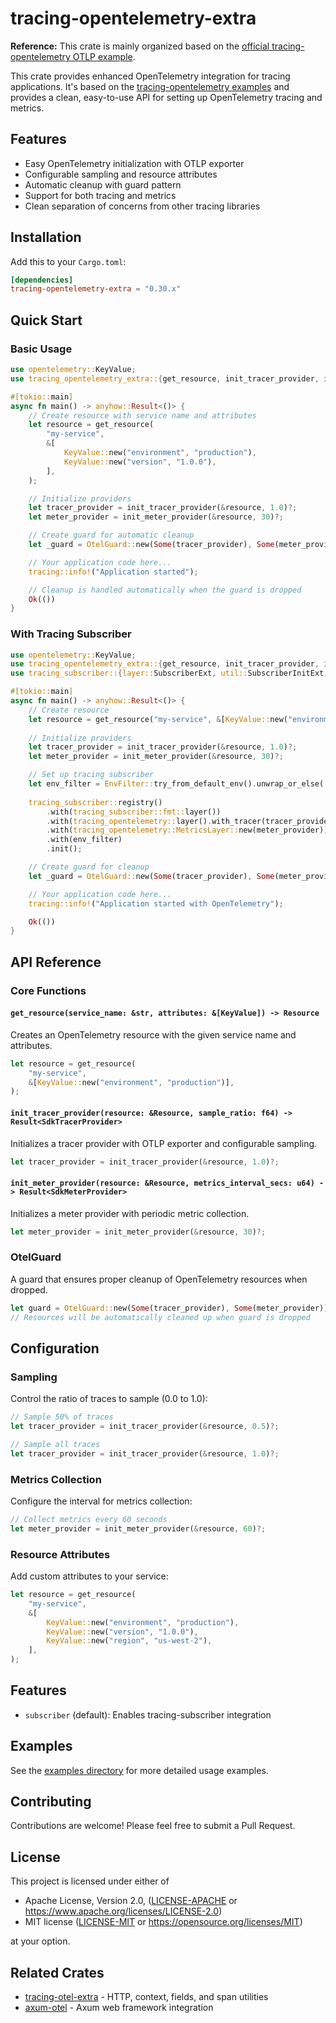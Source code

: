 # tracing-opentelemetry-extra

**Reference:** This crate is mainly organized based on the [official tracing-opentelemetry OTLP example](https://github.com/tokio-rs/tracing-opentelemetry/blob/v0.1.x/examples/opentelemetry-otlp.rs).

This crate provides enhanced OpenTelemetry integration for tracing applications. It's based on the [tracing-opentelemetry examples](https://github.com/tokio-rs/tracing-opentelemetry/blob/v0.1.x/examples/opentelemetry-otlp.rs) and provides a clean, easy-to-use API for setting up OpenTelemetry tracing and metrics.

## Features

- Easy OpenTelemetry initialization with OTLP exporter
- Configurable sampling and resource attributes
- Automatic cleanup with guard pattern
- Support for both tracing and metrics
- Clean separation of concerns from other tracing libraries

## Installation

Add this to your `Cargo.toml`:

```toml
[dependencies]
tracing-opentelemetry-extra = "0.30.x"
```

## Quick Start

### Basic Usage

```rust
use opentelemetry::KeyValue;
use tracing_opentelemetry_extra::{get_resource, init_tracer_provider, init_meter_provider, OtelGuard};

#[tokio::main]
async fn main() -> anyhow::Result<()> {
    // Create resource with service name and attributes
    let resource = get_resource(
        "my-service",
        &[
            KeyValue::new("environment", "production"),
            KeyValue::new("version", "1.0.0"),
        ],
    );

    // Initialize providers
    let tracer_provider = init_tracer_provider(&resource, 1.0)?;
    let meter_provider = init_meter_provider(&resource, 30)?;

    // Create guard for automatic cleanup
    let _guard = OtelGuard::new(Some(tracer_provider), Some(meter_provider));

    // Your application code here...
    tracing::info!("Application started");

    // Cleanup is handled automatically when the guard is dropped
    Ok(())
}
```

### With Tracing Subscriber

```rust
use opentelemetry::KeyValue;
use tracing_opentelemetry_extra::{get_resource, init_tracer_provider, init_meter_provider, ProviderGuard};
use tracing_subscriber::{layer::SubscriberExt, util::SubscriberInitExt, EnvFilter};

#[tokio::main]
async fn main() -> anyhow::Result<()> {
    // Create resource
    let resource = get_resource("my-service", &[KeyValue::new("environment", "production")]);
    
    // Initialize providers
    let tracer_provider = init_tracer_provider(&resource, 1.0)?;
    let meter_provider = init_meter_provider(&resource, 30)?;

    // Set up tracing subscriber
    let env_filter = EnvFilter::try_from_default_env().unwrap_or_else(|_| EnvFilter::new("info"));
    
    tracing_subscriber::registry()
        .with(tracing_subscriber::fmt::layer())
        .with(tracing_opentelemetry::layer().with_tracer(tracer_provider.tracer("my-service")))
        .with(tracing_opentelemetry::MetricsLayer::new(meter_provider))
        .with(env_filter)
        .init();

    // Create guard for cleanup
    let _guard = OtelGuard::new(Some(tracer_provider), Some(meter_provider));

    // Your application code here...
    tracing::info!("Application started with OpenTelemetry");

    Ok(())
}
```

## API Reference

### Core Functions

#### `get_resource(service_name: &str, attributes: &[KeyValue]) -> Resource`

Creates an OpenTelemetry resource with the given service name and attributes.

```rust
let resource = get_resource(
    "my-service",
    &[KeyValue::new("environment", "production")],
);
```

#### `init_tracer_provider(resource: &Resource, sample_ratio: f64) -> Result<SdkTracerProvider>`

Initializes a tracer provider with OTLP exporter and configurable sampling.

```rust
let tracer_provider = init_tracer_provider(&resource, 1.0)?;
```

#### `init_meter_provider(resource: &Resource, metrics_interval_secs: u64) -> Result<SdkMeterProvider>`

Initializes a meter provider with periodic metric collection.

```rust
let meter_provider = init_meter_provider(&resource, 30)?;
```

### OtelGuard

A guard that ensures proper cleanup of OpenTelemetry resources when dropped.

```rust
let guard = OtelGuard::new(Some(tracer_provider), Some(meter_provider));
// Resources will be automatically cleaned up when guard is dropped
```

## Configuration

### Sampling

Control the ratio of traces to sample (0.0 to 1.0):

```rust
// Sample 50% of traces
let tracer_provider = init_tracer_provider(&resource, 0.5)?;

// Sample all traces
let tracer_provider = init_tracer_provider(&resource, 1.0)?;
```

### Metrics Collection

Configure the interval for metrics collection:

```rust
// Collect metrics every 60 seconds
let meter_provider = init_meter_provider(&resource, 60)?;
```

### Resource Attributes

Add custom attributes to your service:

```rust
let resource = get_resource(
    "my-service",
    &[
        KeyValue::new("environment", "production"),
        KeyValue::new("version", "1.0.0"),
        KeyValue::new("region", "us-west-2"),
    ],
);
```

## Features

- `subscriber` (default): Enables tracing-subscriber integration

## Examples

See the [examples directory](../../examples/) for more detailed usage examples.

## Contributing

Contributions are welcome! Please feel free to submit a Pull Request.

## License

This project is licensed under either of

* Apache License, Version 2.0, ([LICENSE-APACHE](../../LICENSE-APACHE) or https://www.apache.org/licenses/LICENSE-2.0)
* MIT license ([LICENSE-MIT](../../LICENSE-MIT) or https://opensource.org/licenses/MIT)

at your option.

## Related Crates

- [tracing-otel-extra](../tracing-otel/) - HTTP, context, fields, and span utilities
- [axum-otel](../axum-otel/) - Axum web framework integration 